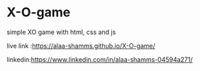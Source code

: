 # X-O-game
simple XO game with html, css and js

live link :https://alaa-shamms.github.io/X-O-game/

linkedin:https://www.linkedin.com/in/alaa-shamms-04594a271/

